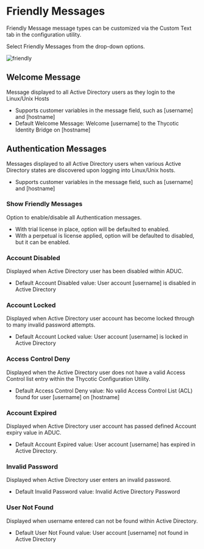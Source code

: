 [title]: # (Friendly Messages)
[tags]: # (panel)
[priority]: # (7)
# Friendly Messages

Friendly Message message types can be customized via the Custom Text tab in the configuration utility.

Select Friendly Messages from the drop-down options.

![friendly](../images/friendly-msg.png "Custom Text tab in Configuration tool with Friendly Messages selected")

## Welcome Message

Message displayed to all Active Directory users as they login to the Linux/Unix Hosts

* Supports customer variables in the message field, such as [username] and [hostname]
* Default Welcome Message: Welcome [username] to the Thycotic Identity Bridge on [hostname]

## Authentication Messages

Messages displayed to all Active Directory users when various Active Directory states are discovered upon logging into Linux/Unix hosts.

* Supports customer variables in the message field, such as [username] and [hostname]

### Show Friendly Messages

Option to enable/disable all Authentication messages.

* With trial license in place, option will be defaulted to enabled.
* With a perpetual is license applied, option will be defaulted to disabled, but it can be enabled.

### Account Disabled

Displayed when Active Directory user has been disabled within ADUC.

* Default Account Disabled value: User account [username] is disabled in Active Directory

### Account Locked

Displayed when Active Directory user account has become locked through to many invalid password attempts.

* Default Account Locked value: User account [username] is locked in Active Directory

### Access Control Deny

Displayed when the Active Directory user does not have a valid Access Control list entry within the Thycotic Configuration Utility.

* Default Access Control Deny value: No valid Access Control List (ACL) found for user [username] on [hostname]

### Account Expired

Displayed when Active Directory user account has passed defined Account expiry value in ADUC.

* Default Account Expired value: User account [username] has expired in Active Directory.

### Invalid Password

Displayed when Active Directory user enters an invalid password.

* Default Invalid Password value: Invalid Active Directory Password

### User Not Found

Displayed when username entered can not be found within Active Directory.

* Default User Not Found value: User account [username] not found in Active Directory

